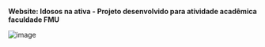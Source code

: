 **Website: Idosos na ativa - Projeto desenvolvido para atividade acadêmica faculdade FMU**

![image](https://github.com/rebecamarianosanto/idoso-ativo-web/assets/138153759/161a08d7-3170-40eb-81d1-447e5f3d5ebe)
